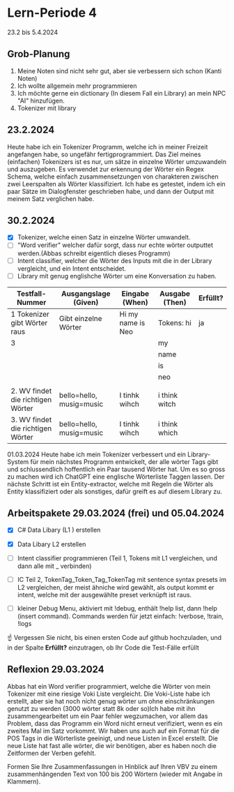 # Lern-Periode 4

23.2 bis 5.4.2024

## Grob-Planung

1. Meine Noten sind nicht sehr gut, aber sie verbessern sich schon (Kanti Noten)
2. Ich wollte allgemein mehr programmieren
3. Ich möchte gerne ein dictionary (In diesem Fall ein Library) an mein NPC "AI" hinzufügen.
4. Tokenizer mit library

## 23.2.2024

Heute habe ich ein Tokenizer Programm, welche ich in meiner Freizeit angefangen habe, so ungefähr fertigprogrammiert. Das Ziel meines (einfachen) Tokenizers ist es nur, um sätze in einzelne Wörter umzuwandeln und auszugeben.
Es verwendet zur erkennung der Wörter ein Regex Schema, welche einfach zusammensetzungen von charakteren zwischen zwei Leerspalten als Wörter klassifiziert. Ich habe es getestet, indem ich ein paar Sätze im Dialogfenster geschrieben habe, und dann der Output mit meinem Satz verglichen habe.

## 30.2.2024

- [x] Tokenizer, welche einen Satz in einzelne Wörter umwandelt.
- [ ] "Word verifier" welcher dafür sorgt, dass nur echte wörter outputtet werden.(Abbas schreibt eigentlich dieses Programm)
- [ ] Intent classifier, welcher die Wörter des Inputs mit die in der Library vergleicht, und ein Intent entscheidet.
- [ ] Library mit genug englishche Wörter um eine Konversation zu haben.

|      Testfall-Nummer            |      Ausgangslage (Given)   |   Eingabe (When)   |    Ausgabe (Then)       | Erfüllt? |
|      ---------------            |      --------------------   |   --------------   |    --------------       | -------- |
|1 Tokenizer gibt Wörter raus     | Gibt einzelne Wörter        | Hi my name is Neo  |Tokens: hi               | ja       |
|3                                |                             |                    |        my               |          |
|                                 |                             |                    |        name             |          |
|                                 |                             |                    |        is               |          |
|                                 |                             |                    |        neo              |          |
|                                 |                             |                    |                         |          |
|2. WV findet die richtigen Wörter| bello=hello, musig=music    | I tinhk  wihch     |  i think witch          |          |
|3. WV findet die richtigen Wörter| bello=hello, musig=music    | I tinhk  wihch     |  i think which          |          |

01.03.2024
Heute habe ich mein Tokenizer verbessert und ein Library-System für mein nächstes Programm entwickelt, der alle wörter Tags gibt und schlussendlich hoffentlich ein Paar tausend Wörter hat. Um es so gross zu machen wird ich ChatGPT eine englische Wörterliste Taggen lassen. Der nächste Schritt ist ein Entity-extractor, welche mit Regeln die Wörter als Entity klassifiziert oder als sonstiges, dafür greift es auf diesem Library zu.


## Arbeitspakete 29.03.2024 (frei) und 05.04.2024 

- [x] C# Data Libary (L1 ) erstellen
- [x] Data Libary L2 erstellen
- [ ] Intent classifier programmieren (Teil 1, Tokens mit L1 vergleichen, und dann alle mit _ verbinden)
- [ ] IC Teil 2, TokenTag_Token_Tag_TokenTag mit sentence syntax presets im L2 vergleichen, der meist ähniche wird gewählt, als output kommt er intent, welche mit der ausgewählte preset verknüpft ist raus.
- [ ] kleiner Debug Menu, aktiviert mit !debug, enthält !help list, dann !help (insert command). Commands werden für jetzt einfach: !verbose, !train, !logs


☝️ Vergessen Sie nicht, bis einen ersten Code auf github hochzuladen, und in der Spalte **Erfüllt?** einzutragen, ob Ihr Code die Test-Fälle erfüllt



## Reflexion 29.03.2024
Abbas hat ein Word verifier programmiert, welche die Wörter von mein Tokenizer mit eine riesige Voki Liste vergleicht. Die Voki-Liste habe ich erstellt, aber sie hat noch nicht genug wörter um ohne einschränkungen genutzt zu werden (3000 wörter statt 8k oder so)Ich habe mit ihn zusammengearbeitet um ein Paar fehler wegzumachen, vor allem das Problem, dass das Programm ein Word nicht erneut verifiziert, wenn es ein zweites Mal im Satz vorkommt. Wir haben uns auch auf ein Format für die POS Tags in die Wörterliste geeinigt, und neue Listen in Excel erstellt. Die neue Liste hat fast alle wörter, die wir benötigen, aber es haben noch die Zeitformen der Verben gefehlt. 




Formen Sie Ihre Zusammenfassungen in Hinblick auf Ihren VBV zu einem zusammenhängenden Text von 100 bis 200 Wörtern (wieder mit Angabe in Klammern).
